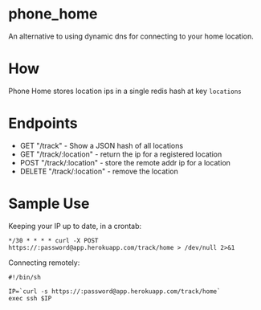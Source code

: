 phone_home
==========

An alternative to using dynamic dns for connecting to your home location.

How
===

Phone Home stores location ips in a single redis hash at key `locations`

Endpoints
=========

* GET "/track" - Show a JSON hash of all locations
* GET "/track/:location" - return the ip for a registered location
* POST "/track/:location" - store the remote addr ip for a location
* DELETE "/track/:location" - remove the location

Sample Use
==========

Keeping your IP up to date, in a crontab:
```
*/30 * * * * curl -X POST https://:password@app.herokuapp.com/track/home > /dev/null 2>&1
```

Connecting remotely:
```shell
#!/bin/sh

IP=`curl -s https://:password@app.herokuapp.com/track/home`
exec ssh $IP
```
